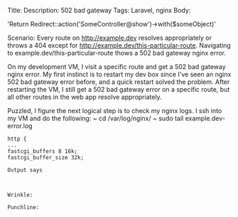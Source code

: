 Title:
Description: 502 bad gateway
Tags: Laravel, nginx
Body:

'Return Redirect::action('SomeController@show')->with($someObject)'

Scenario:
Every route on http://example.dev resolves appropriately or throws a 404 except for http://example.dev/this-particular-route. Navigating to example.dev/this-particular-route thows a 502 bad gateway nginx error.


On my development VM, I visit a specific route and get a 502 bad gateway nginx error.
My first instinct is to restart my dev box since I've seen an nginx 502 bad gateway error before, and a quick restart solved the problem.
After restarting the VM, I still get a 502 bad gateway error on a specific route, but all other routes in the web app resolve appropriately.

Puzzled, I figure the next logical step is to check my nginx logs. I ssh into my VM and do the following:
~ cd /var/log/nginx/
~ sudo tail example.dev-error.log

````
http {
...
fastcgi_buffers 8 16k;
fastcgi_buffer_size 32k;

Output says



Wrinkle:

Punchline:
